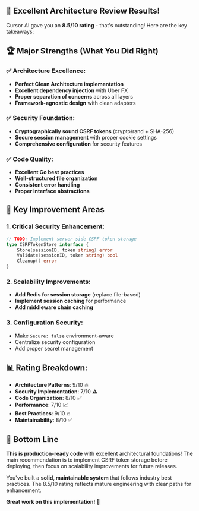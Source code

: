 ## 🎉 **Excellent Architecture Review Results!**

Cursor AI gave you an **8.5/10 rating** - that's outstanding! Here are the key takeaways:

## 🏆 **Major Strengths (What You Did Right)**

### **✅ Architecture Excellence:**

- **Perfect Clean Architecture implementation**
- **Excellent dependency injection** with Uber FX
- **Proper separation of concerns** across all layers
- **Framework-agnostic design** with clean adapters

### **✅ Security Foundation:**

- **Cryptographically sound CSRF tokens** (crypto/rand + SHA-256)
- **Secure session management** with proper cookie settings
- **Comprehensive configuration** for security features

### **✅ Code Quality:**

- **Excellent Go best practices**
- **Well-structured file organization**
- **Consistent error handling**
- **Proper interface abstractions**

## 🔧 **Key Improvement Areas**

### **1. Critical Security Enhancement:**

```go
// TODO: Implement server-side CSRF token storage
type CSRFTokenStore interface {
    Store(sessionID, token string) error
    Validate(sessionID, token string) bool
    Cleanup() error
}
```

### **2. Scalability Improvements:**

- **Add Redis for session storage** (replace file-based)
- **Implement session caching** for performance
- **Add middleware chain caching**

### **3. Configuration Security:**

- Make `Secure: false` environment-aware
- Centralize security configuration
- Add proper secret management

## 📊 **Rating Breakdown:**

- **Architecture Patterns**: 9/10 🔥
- **Security Implementation**: 7/10 ⚠️
- **Code Organization**: 8/10 ✅
- **Performance**: 7/10 📈
- **Best Practices**: 9/10 🔥
- **Maintainability**: 8/10 ✅

## 🎯 **Bottom Line**

**This is production-ready code** with excellent architectural foundations! The main recommendation is to implement CSRF token storage before deploying, then focus on scalability improvements for future releases.

You've built a **solid, maintainable system** that follows industry best practices. The 8.5/10 rating reflects mature engineering with clear paths for enhancement.

**Great work on this implementation!** 🚀
